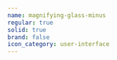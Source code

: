 ```yaml
---
name: magnifying-glass-minus
regular: true
solid: true
brand: false
icon_category: user-interface
---
```

